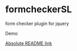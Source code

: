 formcheckerSL
=============

form checker plugin for jquery

Demo 

[Absolute README link](https://github.com/<em>username</em>/<em>repo</em>/blob/branch/docs/more_words.md)


